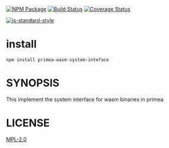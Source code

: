 [![NPM Package](https://img.shields.io/npm/v/primea-wasm-system-interface.svg?style=flat-square)](https://www.npmjs.org/package/primea-wasm-system-interfeace)
[![Build Status](https://img.shields.io/travis/primea/js-primea-wasm-system-interface.svg?branch=master&style=flat-square)](https://travis-ci.org/primea/js-primea-wasm-system-interface)
[![Coverage Status](https://img.shields.io/coveralls/primea/js-primea-wasm-system-interface.svg?style=flat-square)](https://coveralls.io/primea/js-primea-wasm-system-interface)

[![js-standard-style](https://cdn.rawgit.com/feross/standard/master/badge.svg)](https://github.com/feross/standard)  

# install
`npm install primea-wasm-system-inteface`

# SYNOPSIS 
This implement the system interface for wasm binaries in primea


# LICENSE
[MPL-2.0](https://tldrlegal.com/license/mozilla-public-license-2.0-(mpl-2))
